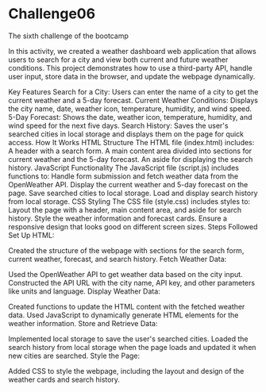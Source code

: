 # Challenge06
The sixth challenge of the bootcamp

In this activity, we created a weather dashboard web application that allows users to search for a city and view both current and future weather conditions. This project demonstrates how to use a third-party API, handle user input, store data in the browser, and update the webpage dynamically.

Key Features
Search for a City: Users can enter the name of a city to get the current weather and a 5-day forecast.
Current Weather Conditions: Displays the city name, date, weather icon, temperature, humidity, and wind speed.
5-Day Forecast: Shows the date, weather icon, temperature, humidity, and wind speed for the next five days.
Search History: Saves the user's searched cities in local storage and displays them on the page for quick access.
How It Works
HTML Structure
The HTML file (index.html) includes:
A header with a search form.
A main content area divided into sections for current weather and the 5-day forecast.
An aside for displaying the search history.
JavaScript Functionality
The JavaScript file (script.js) includes functions to:
Handle form submission and fetch weather data from the OpenWeather API.
Display the current weather and 5-day forecast on the page.
Save searched cities to local storage.
Load and display search history from local storage.
CSS Styling
The CSS file (style.css) includes styles to:
Layout the page with a header, main content area, and aside for search history.
Style the weather information and forecast cards.
Ensure a responsive design that looks good on different screen sizes.
Steps Followed
Set Up HTML:

Created the structure of the webpage with sections for the search form, current weather, forecast, and search history.
Fetch Weather Data:

Used the OpenWeather API to get weather data based on the city input.
Constructed the API URL with the city name, API key, and other parameters like units and language.
Display Weather Data:

Created functions to update the HTML content with the fetched weather data.
Used JavaScript to dynamically generate HTML elements for the weather information.
Store and Retrieve Data:

Implemented local storage to save the user's searched cities.
Loaded the search history from local storage when the page loads and updated it when new cities are searched.
Style the Page:

Added CSS to style the webpage, including the layout and design of the weather cards and search history.

